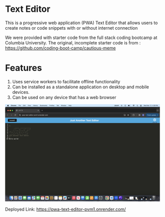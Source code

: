 # Text Editor 
This is  a progressive web application (PWA) Text Editor that allows users to create notes or code snippets with or without internet connection

We were provided with starter code from the full stack coding bootcamp at Columbia University. The original, incomplete starter code is from : https://github.com/coding-boot-camp/cautious-meme

# Features
1. Uses service workers to facilitate offline functionality 
2. Can be installed as a standalone application on desktop and mobile devices.
3. Can be used on any device that has a web browser

<img src="Screenshot 2024-03-13 at 4.28.44 PM.png">


Deployed Link: https://pwa-text-editor-pvm1.onrender.com/
